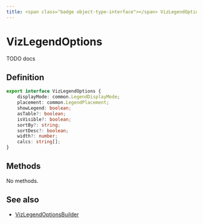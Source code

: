 ```yaml
---
title: <span class="badge object-type-interface"></span> VizLegendOptions
---
```

# <span class="badge object-type-interface"></span> VizLegendOptions

TODO docs

## Definition

```typescript
export interface VizLegendOptions {
	displayMode: common.LegendDisplayMode;
	placement: common.LegendPlacement;
	showLegend: boolean;
	asTable?: boolean;
	isVisible?: boolean;
	sortBy?: string;
	sortDesc?: boolean;
	width?: number;
	calcs: string[];
}

```
## Methods

No methods.
## See also

 * <span class="badge builder"></span> [VizLegendOptionsBuilder](./builder-VizLegendOptionsBuilder.md)

